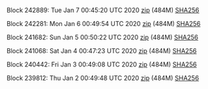 Block 242889: Tue Jan  7 00:45:20 UTC 2020 [zip](https://dash-bootstrap.ams3.digitaloceanspaces.com/testnet/2020-01-07/bootstrap.dat.zip) (484M) [SHA256](https://dash-bootstrap.ams3.digitaloceanspaces.com/testnet/2020-01-07/sha256.txt)

Block 242281: Mon Jan  6 00:49:54 UTC 2020 [zip](https://dash-bootstrap.ams3.digitaloceanspaces.com/testnet/2020-01-06/bootstrap.dat.zip) (484M) [SHA256](https://dash-bootstrap.ams3.digitaloceanspaces.com/testnet/2020-01-06/sha256.txt)

Block 241682: Sun Jan  5 00:50:22 UTC 2020 [zip](https://dash-bootstrap.ams3.digitaloceanspaces.com/testnet/2020-01-05/bootstrap.dat.zip) (484M) [SHA256](https://dash-bootstrap.ams3.digitaloceanspaces.com/testnet/2020-01-05/sha256.txt)

Block 241068: Sat Jan  4 00:47:23 UTC 2020 [zip](https://dash-bootstrap.ams3.digitaloceanspaces.com/testnet/2020-01-04/bootstrap.dat.zip) (484M) [SHA256](https://dash-bootstrap.ams3.digitaloceanspaces.com/testnet/2020-01-04/sha256.txt)

Block 240442: Fri Jan  3 00:49:08 UTC 2020 [zip](https://dash-bootstrap.ams3.digitaloceanspaces.com/testnet/2020-01-03/bootstrap.dat.zip) (484M) [SHA256](https://dash-bootstrap.ams3.digitaloceanspaces.com/testnet/2020-01-03/sha256.txt)

Block 239812: Thu Jan  2 00:49:48 UTC 2020 [zip](https://dash-bootstrap.ams3.digitaloceanspaces.com/testnet/2020-01-02/bootstrap.dat.zip) (484M) [SHA256](https://dash-bootstrap.ams3.digitaloceanspaces.com/testnet/2020-01-02/sha256.txt)
